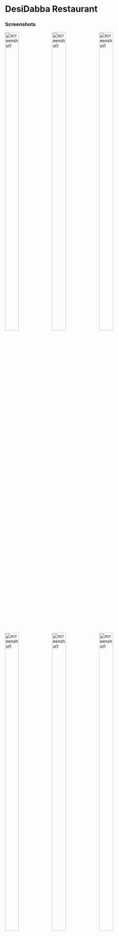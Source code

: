 
# DesiDabba Restaurant

### Screenshots
<p align="left">
  <img src="https://github.com/user-attachments/assets/9378a6db-9d10-4673-98ae-82320412bb60" alt="screenshot1" width="30%" height="50%" />
  <img src="https://github.com/user-attachments/assets/aa00a327-05ae-4ec6-87bb-c2e675e7020f" alt="screenshot1" width="30%" height="50%" />
  <img src="https://github.com/user-attachments/assets/6261938e-6f5b-494b-bf27-3b38d1893064" alt="screenshot1" width="30%" height="50%" />
</p>
<p align="left">
  <img src="https://github.com/user-attachments/assets/42934997-3f4c-41e0-b4a9-cfcb093db54c" alt="screenshot1" width="30%" height="50%" />
  <img src="https://github.com/user-attachments/assets/73752066-8501-4b02-8547-d7028e9c4435" alt="screenshot1" width="30%" height="50%" />
  <img src="https://github.com/user-attachments/assets/7b82a008-f85a-400b-b55e-42997637b5ef" alt="screenshot1" width="30%" height="50%" />
</p>
